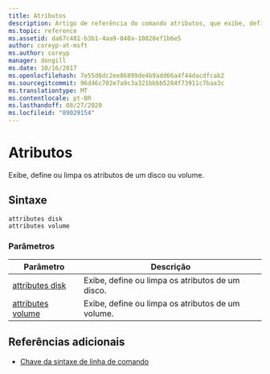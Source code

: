 ```yaml
---
title: Atributos
description: Artigo de referência do comando atributos, que exibe, define ou limpa os atributos de um disco ou volume.
ms.topic: reference
ms.assetid: da67c481-b3b1-4aa9-840a-10828ef1b6e5
author: coreyp-at-msft
ms.author: coreyp
manager: dongill
ms.date: 10/16/2017
ms.openlocfilehash: 7e55d6dc2ee86899de4b9add66a4f44dacdfcab2
ms.sourcegitcommit: 96d46c702e7a9c3a321bbbb5284f73911c7baa3c
ms.translationtype: MT
ms.contentlocale: pt-BR
ms.lasthandoff: 08/27/2020
ms.locfileid: "89029154"
---
```

# <a name="attributes"></a>Atributos

Exibe, define ou limpa os atributos de um disco ou volume.

## <a name="syntax"></a>Sintaxe

```
attributes disk
attributes volume
```

### <a name="parameters"></a>Parâmetros

| Parâmetro | Descrição |
| --------- | ----------- |
| [attributes disk](attributes-disk.md) | Exibe, define ou limpa os atributos de um disco. |
| [attributes volume](attributes-volume.md) | Exibe, define ou limpa os atributos de um volume. |

## <a name="additional-references"></a>Referências adicionais

- [Chave da sintaxe de linha de comando](command-line-syntax-key.md)
